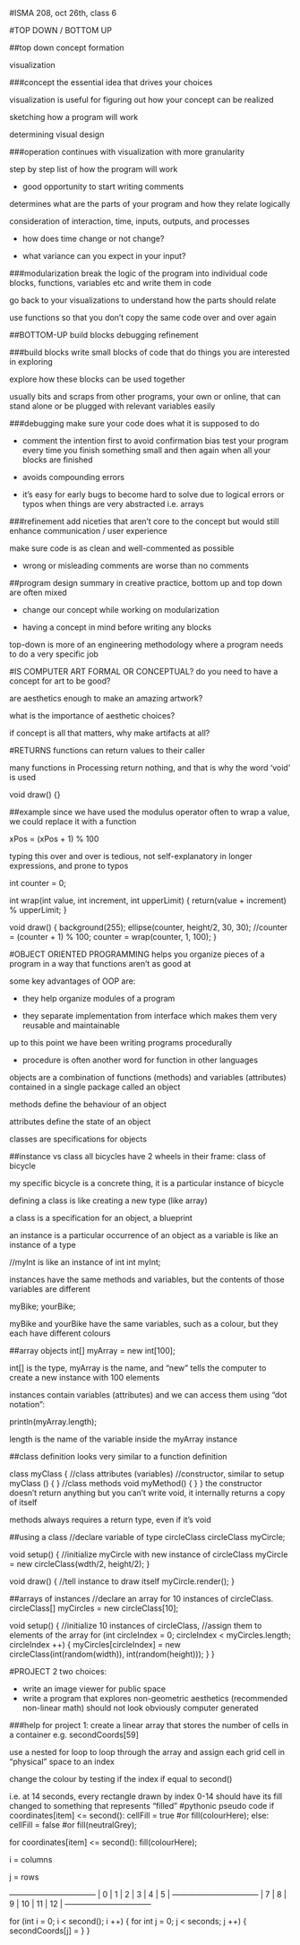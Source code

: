 #ISMA 208, oct 26th, class 6

#TOP DOWN / BOTTOM UP

##top down
concept formation

visualization

###concept 
the essential idea that drives your choices 

visualization is useful for figuring out how your concept can be realized

sketching how a program will work

determining visual design

###operation 
continues with visualization with more granularity

step by step list of how the program will work

- good opportunity to start writing comments

determines what are the parts of your program and how they relate logically

consideration of interaction, time, inputs, outputs, and processes

- how does time change or not change?

- what variance can you expect in your input?

###modularization
break the logic of the program into individual code blocks, functions, variables etc and write them in code

go back to your visualizations to understand how the parts should relate

use functions so that you don’t copy the same code over and over again

##BOTTOM-UP
build blocks 
debugging 
refinement

###build blocks
write small blocks of code that do things you are interested in exploring

explore how these blocks can be used together

usually bits and scraps from other programs, your own or online, that can stand alone or be plugged with relevant variables easily

###debugging
make sure your code does what it is supposed to do

- comment the intention first to avoid confirmation bias
test your program every time you finish something small and then again when all your blocks are finished

- avoids compounding errors

- it’s easy for early bugs to become hard to solve due to logical errors or typos when things are very abstracted i.e. arrays

###refinement
add niceties that aren’t core to the concept but would still enhance communication / user experience

make sure code is as clean and well-commented as possible

- wrong or misleading comments are worse than no comments

##program design summary
in creative practice, bottom up and top down are often mixed

- change our concept while working on modularization

- having a concept in mind before writing any blocks

top-down is more of an engineering methodology where a program needs to do a very specific job

#IS COMPUTER ART FORMAL OR CONCEPTUAL?
do you need to have a concept for art to be good?

are aesthetics enough to make an amazing artwork?

what is the importance of aesthetic choices?

if concept is all that matters, why make artifacts at all?

#RETURNS
functions can return values to their caller

many functions in Processing return nothing, and that is why the word ‘void’ is used

  void draw() {}

##example
since we have used the modulus operator often to wrap a value, we could replace it with a function

  xPos = (xPos + 1) % 100

typing this over and over is tedious, not self-explanatory in longer expressions, and prone to typos

  int counter = 0;

  int wrap(int value, int increment, int upperLimit) {
    return(value + increment) % upperLimit;
  }

void draw() {
  background(255);
  ellipse(counter, height/2, 30, 30);
  //counter = (counter + 1) % 100;
  counter = wrap(counter, 1, 100);
}

#OBJECT ORIENTED PROGRAMMING
helps you organize pieces of a program in a way that functions aren’t as good at

some key advantages of OOP are:

- they help organize modules of a program

- they separate implementation from interface which makes them very reusable and maintainable

up to this point we have been writing programs procedurally

- procedure is often another word for function in other languages

objects are a combination of functions (methods) and variables (attributes) contained in a single package called an object

methods define the behaviour of an object

attributes define the state of an object

classes are specifications for objects

##instance vs class
all bicycles have 2 wheels in their frame: class of bicycle

my specific bicycle is a concrete thing, it is a particular instance of bicycle

defining a class is like creating a new type (like array)

a class is a specification for an object, a blueprint

an instance is a particular occurrence of an object as a variable is like an instance of a type

  //myInt is like an instance of int
  int myInt;

instances have the same methods and variables, but the contents of those variables are different

  myBike;
  yourBike;

myBike and yourBike have the same variables, such as a colour, but they each have different colours

##array objects
  int[] myArray = new int[100];

int[] is the type, myArray is the name, and “new” tells the computer to create a new instance with 100 elements

instances contain variables (attributes) and we can access them using “dot notation”:

  println(myArray.length);

length is the name of the variable inside the myArray instance

##class definition
looks very similar to a function definition

  class myClass {
    //class attributes (variables)
    //constructor, similar to setup
    myClass () {
    }
    //class methods
    void myMethod() {
    }
  }
the constructor doesn’t return anything but you can’t write void, it internally returns a copy of itself

methods always requires a return type, even if it’s void

##using a class
  //declare variable of type circleClass
  circleClass myCircle;

  void setup() {
    //initialize myCircle with new instance of circleClass
    myCircle = new circleClass(wdth/2, height/2);
  }

  void draw() {
    //tell instance to draw itself
    myCircle.render();
  }

##arrays of instances
  //declare an array for 10 instances of circleClass.
  circleClass[] myCircles = new circleClass[10];
  
  void setup() {
    //initialize 10 instances of circleClass,
    //assign them to elements of the array
    for (int circleIndex = 0; circleIndex < myCircles.length; circleIndex ++) {
      myCircles[circleIndex] = new circleClass(int(random(width)), int(random(height)));
    }
  }

#PROJECT 2
two choices:
- write an image viewer for public space
- write a program that explores non-geometric aesthetics (recommended non-linear math)
  should not look obviously computer generated

###help for project 1:
create a linear array that stores the number of cells in a container e.g. secondCoords[59]

use a nested for loop to loop through the array and assign each grid cell in “physical” space to an index

change the colour by testing if the index if equal to second()

  i.e. at 14 seconds, every rectangle drawn by index 0-14 should have its fill changed to something that represents “filled”
  #pythonic pseudo code
  if coordinates[item] <= second():
    cellFill = true #or fill(colourHere);
  else:
    cellFill = false #or fill(neutralGrey);

  for coordinates[item] <= second():
    fill(colourHere);

i = columns

j = rows

———————————
| 0  | 1  | 2  | 3   | 4   | 5   |
———————————
| 7  | 8  | 9  | 10 | 11 | 12 |
———————————

  for (int i = 0; i < second(); i ++) {
    for int j = 0; j < seconds; j ++) {
      secondCoords[j] = 
    }
  }


